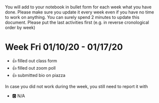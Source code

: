 You will add to your notebook in bullet form for each week what you have done. 
Please make sure you update it every week even if you have no time to work on 
anything. You can surely spend 2 minutes to update this document. Please put 
the last activities first (e.g. in reverse cronological order by week)

# Week Fri 01/10/20 - 01/17/20

* :+1: filled out class form
* :+1: filled out zoom poll
* :+1: submitted bio on piazza

In case you did not work during the week, you still need to report it with 

* :o2: N/A
